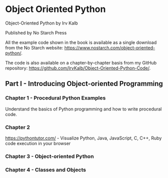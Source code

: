 # Object Oriented Python

Object-Oriented Python by Irv Kalb

Published by No Starch Press

All the example code shown in the book is available as a single download from the No Starch website: <https://www.nostarch.com/object-oriented-python/>.

The code is also available on a chapter-by-chapter basis from my GitHub repository: <https://github.com/IrvKalb/Object-Oriented-Python-Code/>.

## Part I - Introducing Object-oriented Programming

### Chapter 1 - Procedural Python Examples

Understand the basics of Python programming and how to write procedural code.

### Chapter 2

<https://pythontutor.com/> - Visualize Python, Java, JavaScript, C, C++, Ruby code execution in your browser

### Chapter 3 - Object-oriented Python

### Chapter 4 - Classes and Objects
